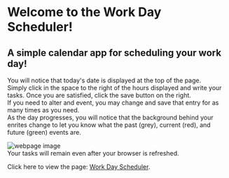 # Welcome to the Work Day Scheduler! <br>
## A simple calendar app for scheduling your work day!
You will notice that today's date is displayed at the top of the page.<br>
Simply click in the space to the right of the hours displayed and write your tasks.  Once you are satisfied, click the save button on the right. <br>
If you need to alter and event, you may change and save that entry for as many times as you need. <br>
As the day progresses, you will notice that the background behind your enrites change to let you know what the past (grey), current (red), and future (green) events are.

![webpage image](./assets/images/full-scheudle.png) <br>
Your tasks will remain even after your browser is refreshed.<br>

Click here to view the page: [Work Day Scheduler](https://raestichter.github.io/work-day-scheduler/.).